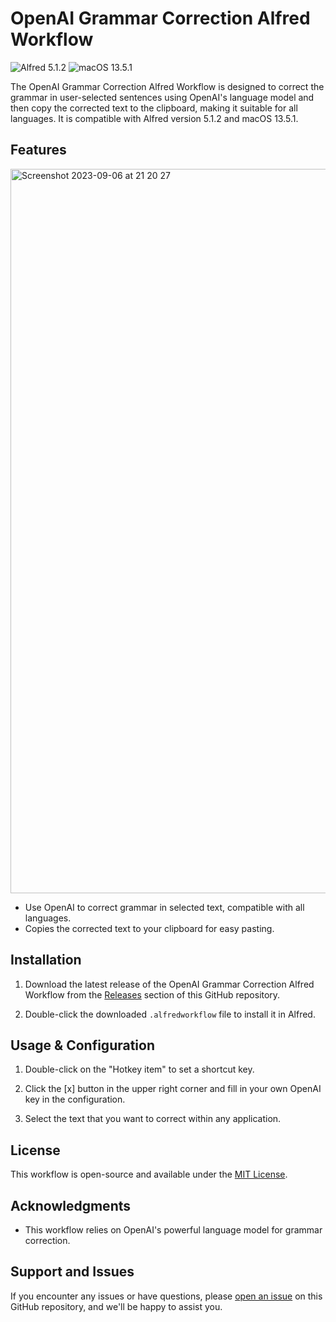 # OpenAI Grammar Correction Alfred Workflow

![Alfred 5.1.2](https://img.shields.io/badge/Alfred-5.1.2-blue.svg)
![macOS 13.5.1](https://img.shields.io/badge/macOS-13.5.1-brightgreen.svg)

The OpenAI Grammar Correction Alfred Workflow is designed to correct the grammar in user-selected sentences using OpenAI's language model and then copy the corrected text to the clipboard, making it suitable for all languages. It is compatible with Alfred version 5.1.2 and macOS 13.5.1.

## Features

<img width="1159" alt="Screenshot 2023-09-06 at 21 20 27" src="https://github.com/WillSuo-Github/GrammarFix-alfredWorkflow/assets/15070906/d933ca60-188b-4561-b119-29f22ec91167">

- Use OpenAI to correct grammar in selected text, compatible with all languages.
- Copies the corrected text to your clipboard for easy pasting.

## Installation

1. Download the latest release of the OpenAI Grammar Correction Alfred Workflow from the [Releases](https://github.com/your-username/your-repo/releases) section of this GitHub repository.

2. Double-click the downloaded `.alfredworkflow` file to install it in Alfred.

## Usage & Configuration

1. Double-click on the "Hotkey item" to set a shortcut key.

2. Click the [x] button in the upper right corner and fill in your own OpenAI key in the configuration.
   
3. Select the text that you want to correct within any application.

## License

This workflow is open-source and available under the [MIT License](LICENSE).

## Acknowledgments

- This workflow relies on OpenAI's powerful language model for grammar correction.

## Support and Issues

If you encounter any issues or have questions, please [open an issue](https://github.com/your-username/your-repo/issues) on this GitHub repository, and we'll be happy to assist you.
